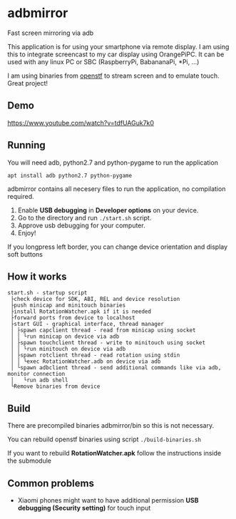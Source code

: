 # adbmirror
Fast screen mirroring via adb

This application is for using your smartphone via remote display.
I am using this to integrate screencast to my car display using OrangePiPC.
It can be used with any linux PC or SBC (RaspberryPi, BabananaPi, *Pi, ...)

I am using binaries from [openstf](https://github.com/openstf)
to stream screen and to emulate touch. Great project!

## Demo

https://www.youtube.com/watch?v=tdfUAGuk7k0

## Running
You will need adb, python2.7 and python-pygame to run the application

```
apt install adb python2.7 python-pygame
```

adbmirror contains all necesery files to run the application, no compilation required.

1. Enable **USB debugging** in **Developer options** on your device.
2. Go to the directory and run `./start.sh` script.
3. Approve usb debugging for your computer.
4. Enjoy! 

If you longpress left border, you can change device orientation and display soft buttons

## How it works
```
start.sh - startup script
 ├check device for SDK, ABI, REL and device resolution
 ├push minicap and minitouch binaries
 ├install RotationWatcher.apk if it is needed
 ├forward ports from device to localhost
 ├start GUI - graphical interface, thread manager
 │ ├spawn capclient thread - read from minicap using socket
 │ │ └run minicap on device via adb
 │ ├spawn touchclient thread - write to minitouch using socket
 │ │ └run minitouch on device via adb
 │ ├spawn rotclient thread - read rotation using stdin
 │ │ └exec RotationWatcher.adb on device via adb
 │ └spawn adbclient thread - send additional commands like via adb, monitor connection
 │   └run adb shell 
 └Remove binaries from device
```
## Build
There are precompiled binaries adbmirror/bin so this is not necessary. 
 
You can rebuild openstf binaries using script `./build-binaries.sh`

If you want to rebuild **RotationWatcher.apk** follow the instructions inside the submodule

## Common problems
 * Xiaomi phones might want to have additional permission **USB debugging (Security setting)** 
 for touch input
